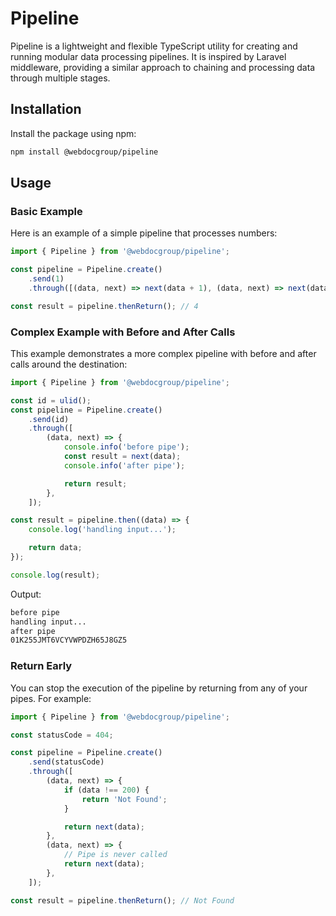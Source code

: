 # Pipeline

Pipeline is a lightweight and flexible TypeScript utility for creating and running modular data processing pipelines. It is inspired by Laravel middleware, providing a similar approach to chaining and processing data through multiple stages.

## Installation

Install the package using npm:

```bash
npm install @webdocgroup/pipeline
```

## Usage

### Basic Example

Here is an example of a simple pipeline that processes numbers:

```ts
import { Pipeline } from '@webdocgroup/pipeline';

const pipeline = Pipeline.create()
    .send(1)
    .through([(data, next) => next(data + 1), (data, next) => next(data * 2)]);

const result = pipeline.thenReturn(); // 4
```

### Complex Example with Before and After Calls

This example demonstrates a more complex pipeline with before and after calls around the destination:

```ts
import { Pipeline } from '@webdocgroup/pipeline';

const id = ulid();
const pipeline = Pipeline.create()
    .send(id)
    .through([
        (data, next) => {
            console.info('before pipe');
            const result = next(data);
            console.info('after pipe');

            return result;
        },
    ]);

const result = pipeline.then((data) => {
    console.log('handling input...');

    return data;
});

console.log(result);
```

Output:

```bash
before pipe
handling input...
after pipe
01K255JMT6VCYVWPDZH65J8GZ5

```

### Return Early

You can stop the execution of the pipeline by returning from any of your pipes. For example:

```ts
import { Pipeline } from '@webdocgroup/pipeline';

const statusCode = 404;

const pipeline = Pipeline.create()
    .send(statusCode)
    .through([
        (data, next) => {
            if (data !== 200) {
                return 'Not Found';
            }

            return next(data);
        },
        (data, next) => {
            // Pipe is never called
            return next(data);
        },
    ]);

const result = pipeline.thenReturn(); // Not Found
```
